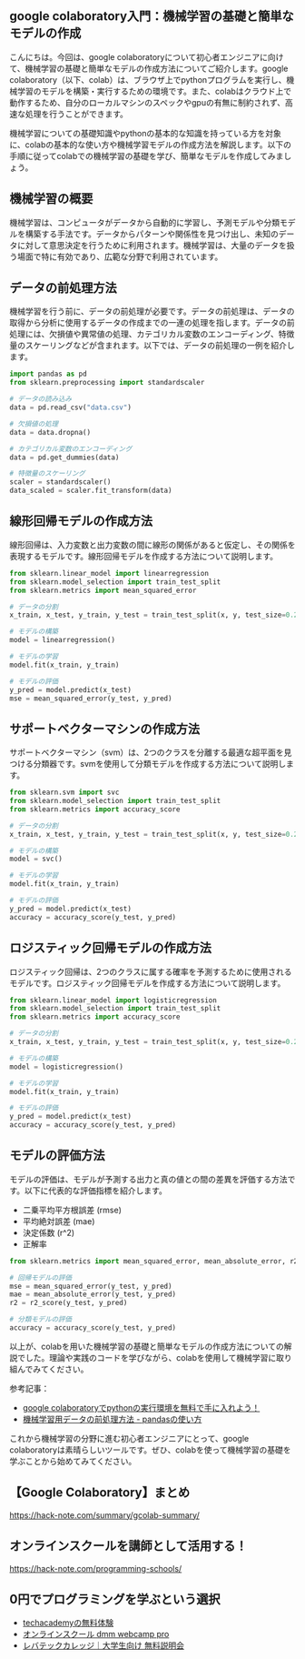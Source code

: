 <!--
title:   【google colaboratory】入門：機械学習の基礎と簡単なモデルの作成
tags:    Google,Python,colaboratory
id:      fbc3660b42134806b2c6
private: false
-->


## google colaboratory入門：機械学習の基礎と簡単なモデルの作成

こんにちは。今回は、google colaboratoryについて初心者エンジニアに向けて、機械学習の基礎と簡単なモデルの作成方法についてご紹介します。google colaboratory（以下、colab）は、ブラウザ上でpythonプログラムを実行し、機械学習のモデルを構築・実行するための環境です。また、colabはクラウド上で動作するため、自分のローカルマシンのスペックやgpuの有無に制約されず、高速な処理を行うことができます。

機械学習についての基礎知識やpythonの基本的な知識を持っている方を対象に、colabの基本的な使い方や機械学習モデルの作成方法を解説します。以下の手順に従ってcolabでの機械学習の基礎を学び、簡単なモデルを作成してみましょう。

## 機械学習の概要
機械学習は、コンピュータがデータから自動的に学習し、予測モデルや分類モデルを構築する手法です。データからパターンや関係性を見つけ出し、未知のデータに対して意思決定を行うために利用されます。機械学習は、大量のデータを扱う場面で特に有効であり、広範な分野で利用されています。

## データの前処理方法
機械学習を行う前に、データの前処理が必要です。データの前処理は、データの取得から分析に使用するデータの作成までの一連の処理を指します。データの前処理には、欠損値や異常値の処理、カテゴリカル変数のエンコーディング、特徴量のスケーリングなどが含まれます。以下では、データの前処理の一例を紹介します。

```python
import pandas as pd
from sklearn.preprocessing import standardscaler

# データの読み込み
data = pd.read_csv("data.csv")

# 欠損値の処理
data = data.dropna()

# カテゴリカル変数のエンコーディング
data = pd.get_dummies(data)

# 特徴量のスケーリング
scaler = standardscaler()
data_scaled = scaler.fit_transform(data)
```

## 線形回帰モデルの作成方法
線形回帰は、入力変数と出力変数の間に線形の関係があると仮定し、その関係を表現するモデルです。線形回帰モデルを作成する方法について説明します。

```python
from sklearn.linear_model import linearregression
from sklearn.model_selection import train_test_split
from sklearn.metrics import mean_squared_error

# データの分割
x_train, x_test, y_train, y_test = train_test_split(x, y, test_size=0.2, random_state=0)

# モデルの構築
model = linearregression()

# モデルの学習
model.fit(x_train, y_train)

# モデルの評価
y_pred = model.predict(x_test)
mse = mean_squared_error(y_test, y_pred)
```

## サポートベクターマシンの作成方法
サポートベクターマシン（svm）は、2つのクラスを分離する最適な超平面を見つける分類器です。svmを使用して分類モデルを作成する方法について説明します。

```python
from sklearn.svm import svc
from sklearn.model_selection import train_test_split
from sklearn.metrics import accuracy_score

# データの分割
x_train, x_test, y_train, y_test = train_test_split(x, y, test_size=0.2, random_state=0)

# モデルの構築
model = svc()

# モデルの学習
model.fit(x_train, y_train)

# モデルの評価
y_pred = model.predict(x_test)
accuracy = accuracy_score(y_test, y_pred)
```

## ロジスティック回帰モデルの作成方法
ロジスティック回帰は、2つのクラスに属する確率を予測するために使用されるモデルです。ロジスティック回帰モデルを作成する方法について説明します。

```python
from sklearn.linear_model import logisticregression
from sklearn.model_selection import train_test_split
from sklearn.metrics import accuracy_score

# データの分割
x_train, x_test, y_train, y_test = train_test_split(x, y, test_size=0.2, random_state=0)

# モデルの構築
model = logisticregression()

# モデルの学習
model.fit(x_train, y_train)

# モデルの評価
y_pred = model.predict(x_test)
accuracy = accuracy_score(y_test, y_pred)
```

## モデルの評価方法
モデルの評価は、モデルが予測する出力と真の値との間の差異を評価する方法です。以下に代表的な評価指標を紹介します。

- 二乗平均平方根誤差 (rmse)
- 平均絶対誤差 (mae)
- 決定係数 (r^2)
- 正解率

```python
from sklearn.metrics import mean_squared_error, mean_absolute_error, r2_score, accuracy_score

# 回帰モデルの評価
mse = mean_squared_error(y_test, y_pred)
mae = mean_absolute_error(y_test, y_pred)
r2 = r2_score(y_test, y_pred)

# 分類モデルの評価
accuracy = accuracy_score(y_test, y_pred)
```

以上が、colabを用いた機械学習の基礎と簡単なモデルの作成方法についての解説でした。理論や実践のコードを学びながら、colabを使用して機械学習に取り組んでみてください。

参考記事：
- [google colaboratoryでpythonの実行環境を無料で手に入れよう！](https://ai-inter1.com/ai/python_jupyter_notebooks/google_colaboratory/)
- [機械学習用データの前処理方法 - pandasの使い方](https://www.codexa.net/pandas-introduction/)

これから機械学習の分野に進む初心者エンジニアにとって、google colaboratoryは素晴らしいツールです。ぜひ、colabを使って機械学習の基礎を学ぶことから始めてみてください。



## 【Google Colaboratory】まとめ
https://hack-note.com/summary/gcolab-summary/



## オンラインスクールを講師として活用する！
https://hack-note.com/programming-schools/



## 0円でプログラミングを学ぶという選択
- [techacademyの無料体験](//af.moshimo.com/af/c/click?a_id=2612475&amp;p_id=1555&amp;pc_id=2816&amp;pl_id=22706&amp;url=https%3a%2f%2ftechacademy.jp%2fhtmlcss-trial%3futm_source%3dmoshimo%26utm_medium%3daffiliate%26utm_campaign%3dtextad)
- [オンラインスクール dmm webcamp pro](//af.moshimo.com/af/c/click?a_id=2612482&amp;p_id=1363&amp;pc_id=2297&amp;pl_id=39999&amp;guid=on)
- [レバテックカレッジ｜大学生向け 無料説明会](//af.moshimo.com/af/c/click?a_id=4071793&p_id=3198&pc_id=7488&pl_id=41848)
